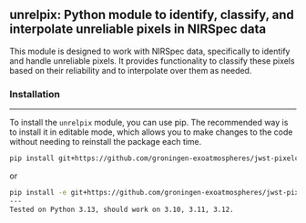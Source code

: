 ## unrelpix: Python module to identify, classify, and interpolate unreliable pixels in NIRSpec data
This module is designed to work with NIRSpec data, specifically to identify and handle unreliable pixels. It provides functionality to classify these pixels based on their reliability and to interpolate over them as needed. 


### Installation
----
To install the `unrelpix` module, you can use pip. The recommended way is to install it in editable mode, which allows you to make changes to the code without needing to reinstall the package each time.

```bash
pip install git+https://github.com/groningen-exoatmospheres/jwst-pixelcorrection.git
```
or
```bash
pip install -e git+https://github.com/groningen-exoatmospheres/jwst-pixelcorrection.git
---
Tested on Python 3.13, should work on 3.10, 3.11, 3.12.
